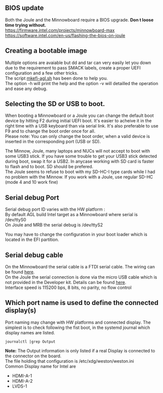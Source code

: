 ## BIOS update
Both the Joule and the Minnowboard require a BIOS upgrade. **Don t loose time trying without.**<br>
https://firmware.intel.com/projects/minnowboard-max<br>
https://software.intel.com/en-us/flashing-the-bios-on-joule

## Creating a bootable image
Multiple options are avaiable but dd and tar can very easily let you down due to the requirement to pass SMACK labels, create a proper UEFI configuration and a few other tricks.<br>
The script [mkefi-agl.sh](https://github.com/dominig/mkefi-agl.sh) has been done to help you.<br>
The option -h will print the help and the option -v will detailled the operation and ease any debug.<br>

## Selecting the SD or USB to boot.
When booting a Minnowboard or a Joule you can change the default boot device by hitting F2 during initial UEFI boot.
It's easier to acheive it in the right time with a USB keyboard than via serial link. It's also preferable to use F9 and to change the boot order once for all.<br>
Please note: You can only change the boot order, when a valid device is inserted in the corresponding port (USB or SD).

The Minnow, Joule, many laptops and NUCs will not accept to boot with some USB3 stick. If you have some trouble to get your USB3 stick detected during boot, swap it for a USB2. In anycase working with SD card is faster to flash and to boot. SD should be prefered.<br>
The Joule seems to refuse to boot with my SD-HC-I type cards while I had no problem with the Minnow. If you work with a Joule, use regular SD-HC (mode 4 and 10 work fine)


## Serial debug Port

Serial debug port ID varies with the HW platform :<br>
By default AGL build Intel target as a Minnowboard where serial is /dev/ttyS0 <br>
On Joule and MRB the serial debug is /dev/ttyS2 <br>

You may have to change the configuration in your boot loader which is located in the EFI partition.

## Serial debug cable

On the Minnowboard the serial cable is a FTDI serial cable. The wiring can be found [here](http://wiki.minnowboard.org/MinnowBoard_MAX_HW_Setup).<br>
On the Joule the serial connection is done via the micro USB cable which is not provided in the Developer kit. Details can be found [here](https://software.intel.com/en-us/node/667851).<br>
Interface speed is 115200 bps, 8 bits, no parity, no flow control

## Which port name is used to define the connected display(s)

Port naming may change with HW platforms and connected display. The simplest is to check following the fist boot, in the systemd journal which display names are listed.<br>
```
journalctl |grep Output
```
**Note:** The Output information is only listed if a real Display is connected to the connector on the board.<br>
The file holding that configuration is /etc/xdg/weston/weston.ini<br>
Common Display name for Intel are
* HDMI-A-1
* HDMI-A-2
* LVDS-1
